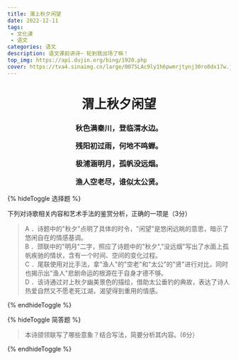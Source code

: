 ```yaml
---
title: 渭上秋夕闲望
date: 2022-12-11
tags:
 - 文化课
 - 语文
categories: 语文
description: 语文课前讲诗~ 轮到我出场了嘛！
top_img: https://api.dujin.org/bing/1920.php
cover: https://tva4.sinaimg.cn/large/0075LAc9ly1h6pwmrjtynj30ro0dx17w.jpg
---
```


<center><h1>渭上秋夕闲望</h1></center>

<center><h3>

秋色满秦川，登临渭水边。<br>

残阳初过雨，何地不鸣蝉。<br>

极浦涵明月，孤帆没远烟。<br>

渔人空老尽，谁似太公贤。<br>
</h3></center>

{% hideToggle 选择题 %}

下列对诗歌相关内容和艺术手法的鉴赏分析，正确的一项是（3分）<br>

 > A ．诗题中的"秋夕"点明了具体的时令，"闲望"是悠闲远眺的意思，暗示了悠闲自在的情感基调。<br>
 > B ．颈联中的"明月"二字，照应了诗题中的"秋夕","没远烟"写出了水面上孤帆疾驰的情状，含有一个时间、空间的变化过程。<br>
 > C ．尾联使用对比手法，拿"渔人"的"空老"和"太公"的"贤"进行对比，同时也揭示出"渔人"悲剧命运的根源在于自身才德不够。<br>
 > D ．该诗通过对上秋夕幽美景色的描绘，借助太公垂钓的典故，表达了诗人热爱自然又不愿老死江湖，渴望得到重用的情感。

{% endhideToggle %}

{% hideToggle 简答题 %}

> 本诗颌领联写了哪些意象？结合写法，简要分析其内容。(6分）

{% endhideToggle %}
